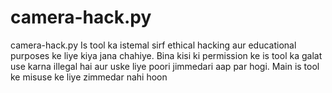 # camera-hack.py
camera-hack.py Is tool ka istemal sirf ethical hacking aur educational purposes ke liye kiya jana chahiye. Bina kisi ki permission ke is tool ka galat use karna illegal hai aur uske liye poori jimmedari aap par hogi. Main is tool ke misuse ke liye zimmedar nahi hoon
